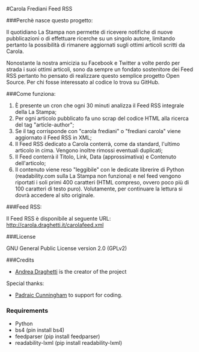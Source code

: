 #Carola Frediani Feed RSS

###Perchè nasce questo progetto:

Il quotidiano La Stampa non permette di ricevere notifiche di nuove pubblicazioni o di effettuare ricerche su un singolo autore, limitando pertanto la possibilità di rimanere aggiornati sugli ottimi articoli scritti da Carola.

Nonostante la nostra amicizia su Facebook e Twitter a volte perdo per strada i suoi ottimi articoli, sono da sempre un fondato sostenitore dei Feed RSS pertanto ho pensato di realizzare questo semplice progetto Open Source. Per chi fosse interessato al codice lo trova su GitHub.

###Come funziona:

1. È presente un cron che ogni 30 minuti analizza il Feed RSS integrale della La Stampa;
2. Per ogni articolo pubblicato fa uno scrap del codice HTML alla ricerca del tag "article-author";
3. Se il tag corrisponde con "carola frediani" o "frediani carola" viene aggiornato il Feed RSS in XML;
4. Il Feed RSS dedicato a Carola conterrà, come da standard, l'ultimo articolo in cima. Vengono inoltre rimossi eventuali duplicati;
5. Il Feed conterrà il Titolo, Link, Data (approssimativa) e Contenuto dell'articolo;
6. Il contenuto viene reso "leggibile" con le dedicate librerire di Python (readability.com sulla La Stampa non funziona) e nel feed vengono riportati i soli primi 400 caratteri (HTML compreso, ovvero poco più di 100 caratteri di testo puro). Volutamente, per continuare la lettura si dovrà accedere al sito originale.

###Feed RSS:

Il Feed RSS è disponibile al seguente URL: http://carola.draghetti.it/carolafeed.xml

###License

GNU General Public License version 2.0 (GPLv2)

###Credits

* [Andrea Draghetti](https://twitter.com/AndreaDraghetti) is the creator of the project

Special thanks:

* [Padraic Cunningham](http://stackexchange.com/users/2456564/padraic-cunningham?tab=accounts) to support for coding.

### Requirements
- Python
- bs4 (pin install bs4)
- feedparser (pip install feedparser)
- readability-lxml (pip install readability-lxml)
